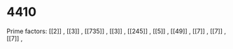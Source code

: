 # 4410

Prime factors: [[2]] , [[3]] , [[735]] , [[3]] , [[245]] , [[5]] , [[49]] , [[7]] , [[7]] , [[7]] , 